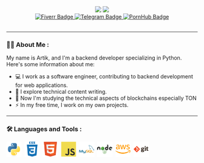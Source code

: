 <div id="header" align="center">
  <img src="https://i.giphy.com/media/v1.Y2lkPTc5MGI3NjExMGtqY3R5MG5sc2VwZDEwd2FsMHY1OTl2bzZkYnRtdnRiN2V6MzJ0bCZlcD12MV9pbnRlcm5hbF9naWZfYnlfaWQmY3Q9cw/LMt9638dO8dftAjtco/giphy.gif" width="100"/>
  <img src="https://i.giphy.com/media/v1.Y2lkPTc5MGI3NjExbmh6OTdzNnV5cGJuNG1peWp4NGR5dGJ6dG03cWlrcGFhOWNzcHRpMyZlcD12MV9pbnRlcm5hbF9naWZfYnlfaWQmY3Q9Zw/3osxYc2axjCJNsCXyE/giphy.gif" width="100"/>
</div>
<div id="badges" align="center">
  <a href="https://www.fiverr.com/artiksk">
    <img src="https://img.shields.io/badge/Fiverr-green?logo=fiverr&logoColor=white" alt="Fiverr Badge"/>
  </a>
  <a href="https://t.me/ArtiikSK">
    <img src="https://img.shields.io/badge/telegram-blue?logo=telegram&logoColor=white" alt="Telegram Badge"/>
  </a>
  <a href="https://www.youtube.com/watch?v=dQw4w9WgXcQ">
    <img src="https://img.shields.io/badge/PornHub-orange?logo=JAVASCRIPT&logoColor=white" alt="PornHub Badge"/>
  </a>
  
</div>
<div align="center">
  <img src="https://komarev.com/ghpvc/?username=ArtiikSK&style=flat-square&color=blue" alt=""/>
</div>

---

### :man_technologist: About Me :

My name is Artik, and I'm a backend developer specializing in Python. Here's some information about me:

- :computer: I work as a software engineer, contributing to backend development for web applications.
- :seedling: I explore technical content writing.
- :rocket: Now I'm studying the technical aspects of blockchains especially TON
- :zap: In my free time, I work on my own projects.

---

### :hammer_and_wrench: Languages and Tools :
<div>
  <img src="https://github.com/devicons/devicon/blob/master/icons/python/python-original.svg" title="Python" alt="Python" width="40" height="40"/>&nbsp;
  <img src="https://github.com/devicons/devicon/blob/master/icons/css3/css3-plain-wordmark.svg"  title="CSS3" alt="CSS" width="40" height="40"/>&nbsp;
  <img src="https://github.com/devicons/devicon/blob/master/icons/html5/html5-original.svg" title="HTML5" alt="HTML" width="40" height="40"/>&nbsp;
  <img src="https://github.com/devicons/devicon/blob/master/icons/javascript/javascript-original.svg" title="JavaScript" alt="JavaScript" width="40" height="40"/>&nbsp;
  <img src="https://github.com/devicons/devicon/blob/master/icons/mysql/mysql-original-wordmark.svg" title="MySQL"  alt="MySQL" width="40" height="40"/>&nbsp;
  <img src="https://github.com/devicons/devicon/blob/master/icons/nodejs/nodejs-original-wordmark.svg" title="NodeJS" alt="NodeJS" width="40" height="40"/>&nbsp;
  <img src="https://github.com/devicons/devicon/blob/master/icons/amazonwebservices/amazonwebservices-plain-wordmark.svg" title="AWS" alt="AWS" width="40" height="40"/>&nbsp;
  <img src="https://github.com/devicons/devicon/blob/master/icons/git/git-original-wordmark.svg" title="Git" **alt="Git" width="40" height="40"/>
</div>
